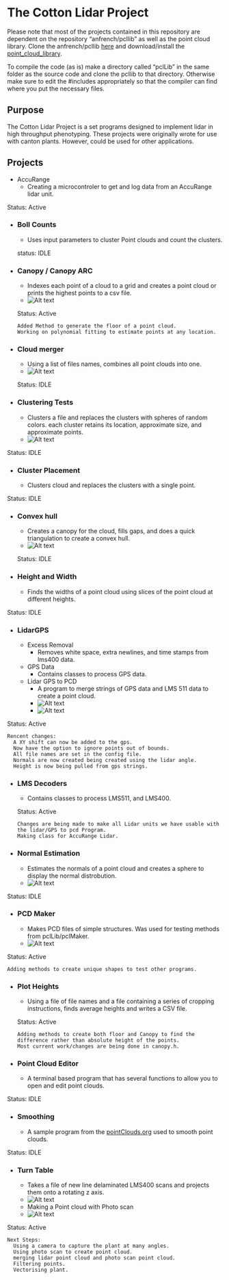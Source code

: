 # The Cotton Lidar Project

  Please note that most of the projects contained in this repository are dependent on the repository “anfrench/pcllib” as well as the point cloud library. Clone the anfrench/pcllib [here](https://github.com/anfrench/pcllib) and download/install the [point_cloud_library](http://pointclouds.org/downloads/).

  To compile the code (as is) make a directory called “pclLib” in the same folder as the source code and clone the pcllib to that directory. Otherwise make sure to edit the #includes appropriately so that the compiler can find where you put the necessary files.

## Purpose

  The Cotton Lidar Project is a set programs designed to implement lidar in high throughput phenotyping. These projects were originally wrote for use with canton plants. However, could be used for other applications.

## Projects

* AccuRange
  * Creating a microcontroler to get and log data from an AccuRange lidar unit.

Status: Active

* ### Boll Counts
  * Uses input parameters to cluster Point clouds and count the clusters.
  
  status: IDLE
* ### Canopy / Canopy ARC
  * Indexes each point of a cloud to a grid and creates a point cloud or prints the highest points to a csv file.
  * ![Alt text](Photos/Canopy.PNG)
  
  Status: Active

      Added Method to generate the floor of a point cloud.
      Working on polynomial fitting to estimate points at any location.

* ### Cloud merger
  * Using a list of files names, combines all point clouds into one.
  * ![Alt text](Photos/Merged.PNG)
  
  Status: IDLE

* ### Clustering Tests
  * Clusters a file and replaces the clusters with spheres of random colors. each cluster retains its location, approximate size, and approximate points.
  * ![Alt text](Photos/ClusteredZoom.PNG)

Status: IDLE

* ### Cluster Placement
  * Clusters cloud and replaces the clusters with a single point.

Status: IDLE

* ### Convex hull
  * Creates a canopy for the cloud, fills gaps, and does a quick triangulation to create a convex hull.
  * ![Alt text](Photos/ConvexHull.png)
  
  Status: IDLE

* ### Height and Width
  * Finds the widths of a point cloud using slices of the point cloud at different heights.
  
Status: IDLE

* ### LidarGPS
  * Excess Removal
    * Removes white space, extra newlines, and time stamps from lms400 data.
  * GPS Data
    * Contains classes to process GPS data.
  * Lidar GPS to PCD
    * A program to merge strings of GPS data and LMS 511 data to create a point cloud.
    * ![Alt text](Photos/NewGPSLidarToPCD.PNG)
    * ![Alt text](/Photos/LMS511Sample.PNG)

Status: Active

    Rencent changes:
      A XY shift can now be added to the gps.
      Now have the option to ignore points out of bounds.
      All file names are set in the config file.
      Normals are now created being created using the lidar angle.
      Height is now being pulled from gps strings.

* ### LMS Decoders
  * Contains classes to process LMS511, and LMS400.
  
  Status: Active
  
      Changes are being made to make all Lidar units we have usable with the lidar/GPS to pcd Program.
      Making class for AccuRange Lidar.

* ### Normal Estimation
  * Estimates the normals of a point cloud and creates a sphere to display the normal distrobution.
  * ![Alt text](Photos/Normals.PNG)

Status: IDLE

* ### PCD Maker
  * Makes PCD files of simple structures. Was used for testing methods from pclLib/pclMaker.
  * ![Alt text](Photos/branch.PNG)

Status: Active

    Adding methods to create unique shapes to test other programs.

* ### Plot Heights
  * Using a file of file names and a file containing a series of cropping instructions, finds average heights and writes a CSV file.

  Status: Active
  
      Adding methods to create both floor and Canopy to find the difference rather than absolute height of the points.
      Most current work/changes are being done in canopy.h.

* ### Point Cloud Editor
  * A terminal based program that has several functions to allow you to open and edit point clouds.

Status: IDLE

* ### Smoothing
  * A sample program from the [pointClouds.org](http://pointclouds.org/documentation/tutorials/resampling.php#moving-least-squares) used to smooth point clouds.

Status: IDLE

* ### Turn Table
  * Takes a file of new line delaminated LMS400 scans and projects them onto a rotating z axis.
  * ![Alt text](Photos/TurnTabledSmoothed.PNG)
  * Making a Point cloud with Photo scan
  * ![Alt text](Photos/PhotoScanResult2.png)
  
Status: Active

    Next Steps:
      Using a camera to capture the plant at many angles.
      Using photo scan to create point cloud.
      merging lidar point cloud and photo scan point cloud.
      Filtering points.
      Vectorising plant.